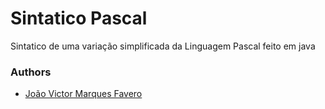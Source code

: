 # Sintatico Pascal
Sintatico de uma variação simplificada da Linguagem Pascal feito em java

### Authors
- [João Victor Marques Favero](https://github.com/jaofavero)

